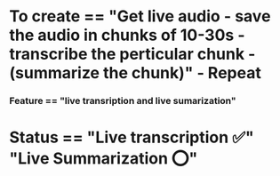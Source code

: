 # To create == "Get live audio - save the audio in chunks of 10-30s - transcribe the perticular chunk - (summarize the chunk)" - Repeat
### Feature == "live transription and live sumarization"


# Status == "Live transcription :white_check_mark:" "Live Summarization :o:"
